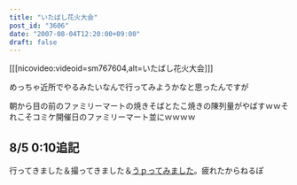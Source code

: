 ```yaml
---
title: "いたばし花火大会"
post_id: "3606"
date: "2007-08-04T12:20:00+09:00"
draft: false
---
```



[[[nicovideo:videoid=sm767604,alt=いたばし花火大会]]]

めっちゃ近所でやるみたいなんで行ってみようかなと思ったんですが

朝から目の前のファミリーマートの焼きそばとたこ焼きの陳列量がやばすｗｗそれこそコミケ開催日のファミリーマート並にｗｗｗｗ

## 8/5 0:10追記

行ってきました＆撮ってきました＆[うｐってみました](http://www.nicovideo.jp/watch/sm767604)。疲れたからねるぽ
